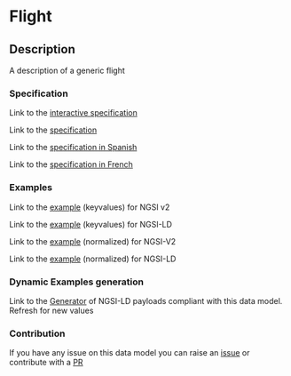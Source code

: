 # Flight

## Description 

A description of a generic flight
### Specification

Link to the [interactive specification](https://swagger.lab.fiware.org/?url=https://smart-data-models.github.io/dataModel.Aeronautics/Flight/swagger.yaml)

Link to the [specification](https://smart-data-models.github.io/dataModel.Aeronautics/Flight/doc/spec.md)

Link to the [specification in Spanish](https://smart-data-models.github.io/dataModel.Aeronautics/Flight/doc/spec_ES.md)

Link to the [specification in French](https://smart-data-models.github.io/dataModel.Aeronautics/Flight/doc/spec_FR.md)
### Examples

Link to the [example](https://smart-data-models.github.io/dataModel.Aeronautics/Flight/examples/example.json) (keyvalues) for NGSI v2

Link to the [example](https://smart-data-models.github.io/dataModel.Aeronautics/Flight/examples/example.jsonld) (keyvalues) for NGSI-LD

Link to the [example](https://smart-data-models.github.io/dataModel.Aeronautics/Flight/examples/example-normalized.json) (normalized) for NGSI-V2

Link to the [example](https://smart-data-models.github.io/dataModel.Aeronautics/Flight/examples/example-normalized.jsonld) (normalized) for NGSI-LD
### Dynamic Examples generation

Link to the [Generator](https://smartdatamodels.org/extra/ngsi-ld_generator_v0.91.php?schemaUrl=https://raw.githubusercontent.com/smart-data-models/dataModel.Aeronautics/master/Flight/schema.json&email=info@smartdatamodels.org) of NGSI-LD payloads compliant with this data model. Refresh for new values
### Contribution

 If you have any issue on this data model you can raise an [issue](https://github.com/smart-data-models/dataModel.Aeronautics/issues)  or contribute with a [PR](https://github.com/smart-data-models/dataModel.Aeronautics/pulls)